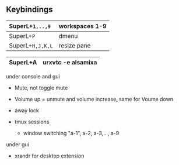 ## Keybindings ##

| SuperL+`1,..,9` | workspaces 1-9 |
|:----------------|:---------------|
| SuperL+`P`      | dmenu          |
| SuperL+`H,J,K,L` | resize pane    |

| SuperL+A | urxvtc -e alsamixa |
|:---------|:-------------------|


under console and gui
  * Mute, not toggle mute
  * Volume up = unmute and volume increase, same for Voume down
  * away lock

  * tmux sessions
    * window switching "a-1", a-2, a-3,.. , a-9

under gui
  * xrandr for desktop extension
